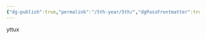 ```yaml
---
{"dg-publish":true,"permalink":"/5th-year/5th/","dgPassFrontmatter":true,"created":"2025-03-14T15:12:27.281+02:00","updated":"2025-03-14T15:15:46.795+02:00"}
---
```


yttux